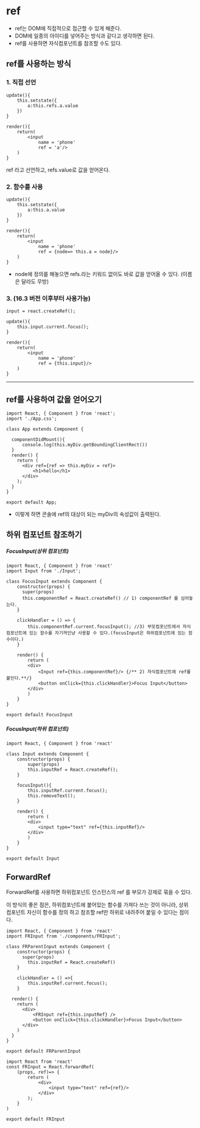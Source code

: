 # ref

- ref는 DOM에 직접적으로 접근할 수 있게 해준다.
- DOM에 일종의 아이디를 넣어주는 방식과 같다고 생각하면 된다. 
- ref를 사용하면 자식컴포넌트를 참조할 수도 있다. 



## ref를 사용하는 방식

### 1. 직접 선언

```react
update(){
    this.setstate({
        a:this.refs.a.value
    })
}

render(){
    return(
		<input 
    		name = 'phone'
    		ref = 'a'/>
    )
}
```

ref 라고 선언하고, refs.value로 값을 얻어온다. 



### 2. 함수를 사용

```react
update(){
    this.setstate({
        a:this.a.value
    })
}

render(){
    return(
		<input 
    		name = 'phone'
    		ref = {node=> this.a = node}/>
    )
}
```

- node에 정의를 해놓으면 refs.라는 키워드 없이도 바로 값을 얻어올 수 있다. (이름은 달라도 무방)



### 3. (16.3 버전 이후부터 사용가능)



```react
input = react.createRef();

update(){
    this.input.current.focus();
}

render(){
    return(
		<input 
    		name = 'phone'
    		ref = {this.input}/>
    )
}
```



---



## ref를 사용하여 값을 얻어오기

```react
import React, { Component } from 'react';
import './App.css';

class App extends Component {

  componentDidMount(){
      console.log(this.myDiv.getBoundingClientRect())
  }
  render() {
    return (
      <div ref={ref => this.myDiv = ref}>
          <h1>hello</h1>
      </div>
    );
  }
}

export default App;

```

- 이렇게 하면 콘솔에 ref의 대상이 되는 myDiv의 속성값이 출력된다. 



## 하위 컴포넌트 참조하기

##### FocusInput(상위 컴포넌트)

```react
import React, { Component } from 'react'
import Input from './Input';

class FocusInput extends Component {
    constructor(props) {
      super(props)
      this.componentRef = React.createRef() // 1) componentRef 를 심어놓는다.
    }
 
    clickHandler = () => {
        this.componentRef.current.focusInput(); //3) 부모컴포넌트에서 자식컴포넌트에 있는 함수를 자기꺼인냥 사용할 수 있다.(focusInput은 하위컴포넌트에 있는 함수이다.)
    }
    
    render() {
        return (
        <div>
            <Input ref={this.componentRef}/> {/** 2) 자식컴포넌트에 ref를 붙인다.**/}
            <button onClick={this.clickHandler}>Focus Input</button>
        </div>
        )
    }
}

export default FocusInput
```



##### FocusInput(하위 컴포넌트)

```react
import React, { Component } from 'react'

class Input extends Component {
    constructor(props) {
        super(props)
        this.inputRef = React.createRef();
    }

    focusInput(){
        this.inputRef.current.focus();
        this.removeText();
    }
 
    render() {
        return (
        <div>
            <input type="text" ref={this.inputRef}/>
        </div>
        )
    }
}

export default Input
```





## ForwardRef

ForwardRef를 사용하면 하위컴포넌트 인스턴스의 ref 를 부모가 강제로 묶을 수 있다.

이 방식의 좋은 점은, 하위컴포넌트에 붙어있는 함수를 가져다 쓰는 것이 아니라, 상위 컴포넌트 자신이 함수를 정의 하고 참조할 ref만 하위로 내려주어 붙일 수 있다는 점이다.

```react
import React, { Component } from 'react'
import FRInput from './components/FRInput';

class FRParentInput extends Component {
    constructor(props) {
      super(props)
        this.inputRef = React.createRef()
    }

    clickHandler = () =>{
        this.inputRef.current.focus();
    }
    
  render() {
    return (
      <div>
          <FRInput ref={this.inputRef} />
          <button onClick={this.clickHandler}>Focus Input</button>
      </div>
    )
  }
}

export default FRParentInput
```



```react
import React from 'react'
const FRInput = React.forwardRef( 
    (props, ref)=> {
        return (
            <div>
                <input type="text" ref={ref}/>
            </div>
        );
    }
) 

export default FRInput
```


